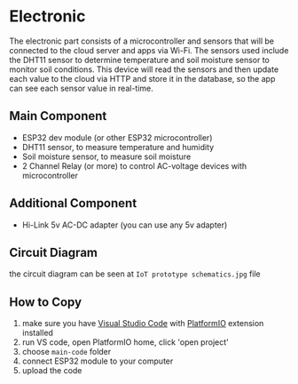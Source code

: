 # Electronic
The electronic part consists of a microcontroller and sensors that will be connected to the cloud server and apps via Wi-Fi. The sensors used include the DHT11 sensor to determine temperature and soil moisture sensor to monitor soil conditions. This device will read the sensors and then update each value to the cloud via HTTP and store it in the database, so the app can see each sensor value in real-time.

## Main Component
* ESP32 dev module (or other ESP32 microcontroller)
* DHT11 sensor, to measure temperature and humidity
* Soil moisture sensor, to measure soil moisture
* 2 Channel Relay (or more) to control AC-voltage devices with microcontroller

## Additional Component
* Hi-Link 5v AC-DC adapter (you can use any 5v adapter)

## Circuit Diagram
the circuit diagram can be seen at `IoT prototype schematics.jpg` file

## How to Copy
1. make sure you have [Visual Studio Code](https://code.visualstudio.com/) with [PlatformIO](https://platformio.org/) extension installed
2. run VS code, open PlatformIO home, click 'open project'
3. choose `main-code` folder
4. connect ESP32 module to your computer
5. upload the code
